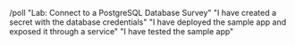 /poll "Lab: Connect to a PostgreSQL Database Survey" "I have created a secret with the database credentials" "I have deployed the sample app and exposed it through a service" "I have tested the sample app"